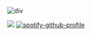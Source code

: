 ![div](https://64.media.tumblr.com/82af8e0fdd6335a58d732929f6b08527/3cc6d87223ab52d6-f7/s640x960/2683f18e4ae684fff273eb28cb735ece4a35e6da.gifv)

![](https://pbs.twimg.com/profile_images/1208468781154078721/xzWAW-eL_200x200.jpg) [![spotify-github-profile](https://spotify-github-profile.vercel.app/api/view?uid=31c34iujdsdl3ust3yrakqqnvyfm&cover_image=true&theme=novatorem&show_offline=false&background_color=ffffff&interchange=false&bar_color=ffffff&bar_color_cover=false)](https://github.com/kittinan/spotify-github-profile)

